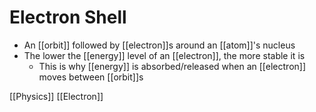 # Electron Shell

- An [[orbit]] followed by [[electron]]s around an [[atom]]'s nucleus
- The lower the [[energy]] level of an [[electron]], the more stable it is
  - This is why [[energy]] is absorbed/released when an [[electron]] moves between [[orbit]]s

[[Physics]] [[Electron]]

